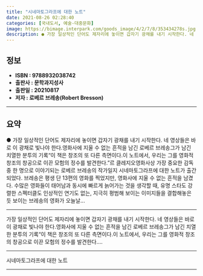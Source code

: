 ```yaml
---
title: "시네마토그라프에 대한 노트"
date: 2021-08-26 02:28:40
categories: [국내도서, 예술-대중문화]
image: https://bimage.interpark.com/goods_image/4/2/7/8/353434278s.jpg
description: ● 가장 일상적인 단어도 제자리에 놓이면 갑자기 광채를 내기 시작한다. 네 영상들은 바로 이 광채로 빛나야 한다.영화사에 지울 수 없는 흔적을 남긴 로베르 브레송그가 남긴 치열한 분투의 기록“이 책은 창조의 또 다른 측면이다.이 노트에서, 우리는 그를 영화적 창조의 창공으로 이끈 모험
---
```


## **정보**

- **ISBN : 9788932038742**
- **출판사 : 문학과지성사**
- **출판일 : 20210817**
- **저자 : 로베르 브레송(Robert Bresson)**

------



## **요약**

●  가장 일상적인 단어도 제자리에 놓이면 갑자기 광채를 내기 시작한다. 네 영상들은 바로 이 광채로 빛나야 한다.영화사에 지울 수 없는 흔적을 남긴 로베르 브레송그가 남긴 치열한 분투의 기록“이 책은 창조의 또 다른 측면이다.이 노트에서, 우리는 그를 영화적 창조의 창공으로 이끈 모험의 정수를 발견한다.”르 클레지오영화사상 가장 중요한 감독 중 한 명으로 이야기되는 로베르 브레송의 작가일지 시네마토그라프에 대한 노트가 출간되었다. 브레송은 평생 단 13편의 영화를 찍었지만, 영화사에 지울 수 없는 흔적을 남겼다. 수많은 영화들이 태어남과 동시에 빠르게 늙어가는 것을 생각할 때, 유명 스타도 강렬한 스펙터클도 인상적인 연기도 없는, 지극히 평범해 보이는 이미지들을 결합해놓은 듯 보이는 브레송의 영화가 오늘날...

------

가장 일상적인 단어도 제자리에 놓이면 갑자기 광채를 내기 시작한다. 네 영상들은 바로 이 광채로 빛나야 한다.영화사에 지울 수 없는 흔적을 남긴 로베르 브레송그가 남긴 치열한 분투의 기록“이 책은 창조의 또 다른 측면이다.이 노트에서, 우리는 그를 영화적 창조의 창공으로 이끈 모험의 정수를 발견한다.... 

------


시네마토그라프에 대한 노트 

------


